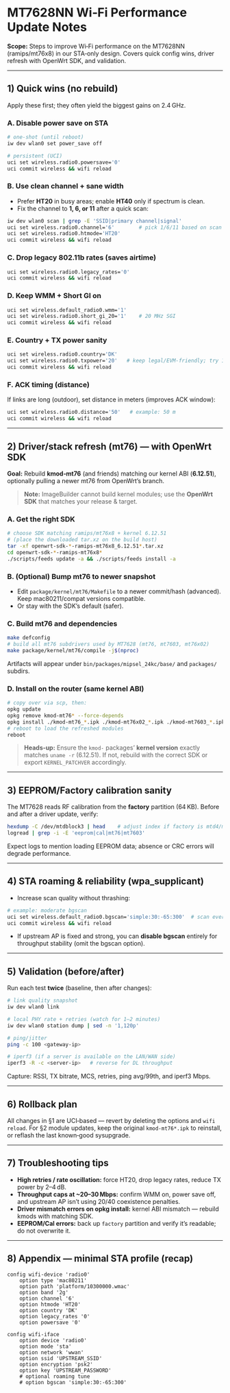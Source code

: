 # MT7628NN Wi‑Fi Performance Update Notes

**Scope:** Steps to improve Wi‑Fi performance on the MT7628NN (ramips/mt76x8) in our STA‑only design. Covers quick config wins, driver refresh with OpenWrt SDK, and validation.

---

## 1) Quick wins (no rebuild)
Apply these first; they often yield the biggest gains on 2.4 GHz.

### A. Disable power save on STA
```sh
# one‑shot (until reboot)
iw dev wlan0 set power_save off

# persistent (UCI)
uci set wireless.radio0.powersave='0'
uci commit wireless && wifi reload
```

### B. Use clean channel + sane width
- Prefer **HT20** in busy areas; enable **HT40** only if spectrum is clean.
- Fix the channel to **1, 6, or 11** after a quick scan:
```sh
iw dev wlan0 scan | grep -E 'SSID|primary channel|signal'
uci set wireless.radio0.channel='6'        # pick 1/6/11 based on scan
uci set wireless.radio0.htmode='HT20'
uci commit wireless && wifi reload
```

### C. Drop legacy 802.11b rates (saves airtime)
```sh
uci set wireless.radio0.legacy_rates='0'
uci commit wireless && wifi reload
```

### D. Keep WMM + Short GI on
```sh
uci set wireless.default_radio0.wmm='1'
uci set wireless.radio0.short_gi_20='1'    # 20 MHz SGI
uci commit wireless && wifi reload
```

### E. Country + TX power sanity
```sh
uci set wireless.radio0.country='DK'
uci set wireless.radio0.txpower='20'   # keep legal/EVM‑friendly; try 18–20 dBm
uci commit wireless && wifi reload
```

### F. ACK timing (distance)
If links are long (outdoor), set distance in meters (improves ACK window):
```sh
uci set wireless.radio0.distance='50'   # example: 50 m
uci commit wireless && wifi reload
```

---

## 2) Driver/stack refresh (mt76) — with OpenWrt SDK
**Goal:** Rebuild **kmod‑mt76** (and friends) matching our kernel ABI (**6.12.51**), optionally pulling a newer mt76 from OpenWrt’s branch.

> **Note:** ImageBuilder cannot build kernel modules; use the **OpenWrt SDK** that matches your release & target.

### A. Get the right SDK
```sh
# choose SDK matching ramips/mt76x8 + kernel 6.12.51
# (place the downloaded tar.xz on the build host)
tar -xf openwrt-sdk-*-ramips-mt76x8_6.12.51*.tar.xz
cd openwrt-sdk-*-ramips-mt76x8*
./scripts/feeds update -a && ./scripts/feeds install -a
```

### B. (Optional) Bump mt76 to newer snapshot
- Edit `package/kernel/mt76/Makefile` to a newer commit/hash (advanced). Keep mac80211/compat versions compatible.
- Or stay with the SDK’s default (safer).

### C. Build mt76 and dependencies
```sh
make defconfig
# build all mt76 subdrivers used by MT7628 (mt76, mt7603, mt76x02)
make package/kernel/mt76/compile -j$(nproc)
```
Artifacts will appear under `bin/packages/mipsel_24kc/base/` and `packages/` subdirs.

### D. Install on the router (same kernel ABI)
```sh
# copy over via scp, then:
opkg update
opkg remove kmod-mt76* --force-depends
opkg install ./kmod-mt76_*.ipk ./kmod-mt76x02_*.ipk ./kmod-mt7603_*.ipk
# reboot to load the refreshed modules
reboot
```

> **Heads‑up:** Ensure the `kmod-` packages’ **kernel version** exactly matches `uname -r` (6.12.51). If not, rebuild with the correct SDK or export `KERNEL_PATCHVER` accordingly.

---

## 3) EEPROM/Factory calibration sanity
The MT7628 reads RF calibration from the **factory** partition (64 KB). Before and after a driver update, verify:
```sh
hexdump -C /dev/mtdblock3 | head    # adjust index if factory is mtd4/mtdX
logread | grep -i -E 'eeprom|cal|mt76|mt7603'
```
Expect logs to mention loading EEPROM data; absence or CRC errors will degrade performance.

---

## 4) STA roaming & reliability (wpa_supplicant)
- Increase scan quality without thrashing:
```sh
# example: moderate bgscan
uci set wireless.default_radio0.bgscan='simple:30:-65:300'  # scan every 30s, roam if worse than -65 dBm for 300s
uci commit wireless && wifi reload
```
- If upstream AP is fixed and strong, you can **disable bgscan** entirely for throughput stability (omit the bgscan option).

---

## 5) Validation (before/after)
Run each test **twice** (baseline, then after changes):
```sh
# link quality snapshot
iw dev wlan0 link

# local PHY rate + retries (watch for 1–2 minutes)
iw dev wlan0 station dump | sed -n '1,120p'

# ping/jitter
ping -c 100 <gateway-ip>

# iperf3 (if a server is available on the LAN/WAN side)
iperf3 -R -c <server-ip>   # reverse for DL throughput
```
Capture: RSSI, TX bitrate, MCS, retries, ping avg/99th, and iperf3 Mbps.

---

## 6) Rollback plan
All changes in §1 are UCI‑based — revert by deleting the options and `wifi reload`. For §2 module updates, keep the original `kmod-mt76*.ipk` to reinstall, or reflash the last known‑good sysupgrade.

---

## 7) Troubleshooting tips
- **High retries / rate oscillation:** force HT20, drop legacy rates, reduce TX power by 2–4 dB.
- **Throughput caps at ~20–30 Mbps:** confirm WMM on, power save off, and upstream AP isn’t using 20/40 coexistence penalties.
- **Driver mismatch errors on opkg install:** kernel ABI mismatch — rebuild kmods with matching SDK.
- **EEPROM/Cal errors:** back up `factory` partition and verify it’s readable; do not overwrite it.

---

## 8) Appendix — minimal STA profile (recap)
```uci
config wifi-device 'radio0'
    option type 'mac80211'
    option path 'platform/10300000.wmac'
    option band '2g'
    option channel '6'
    option htmode 'HT20'
    option country 'DK'
    option legacy_rates '0'
    option powersave '0'

config wifi-iface
    option device 'radio0'
    option mode 'sta'
    option network 'wwan'
    option ssid 'UPSTREAM_SSID'
    option encryption 'psk2'
    option key 'UPSTREAM_PASSWORD'
    # optional roaming tune
    # option bgscan 'simple:30:-65:300'
```

